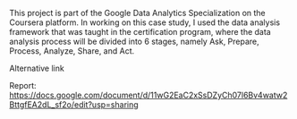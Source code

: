 <p align = "left">
This project is part of the Google Data Analytics Specialization on the Coursera platform. 
In working on this case study, I used the data analysis framework that was taught in the certification program, where the data analysis process will be divided into 
6 stages, namely Ask, Prepare, Process, Analyze, Share, and Act.
</p>

Alternative link

Report: https://docs.google.com/document/d/11wG2EaC2xSsDZyCh07l6Bv4watw2BttgfEA2dL_sf2o/edit?usp=sharing
